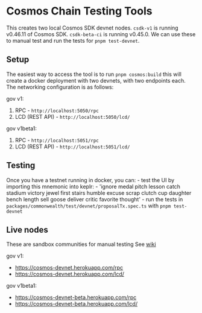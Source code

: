 # Cosmos Chain Testing Tools

This creates two local Cosmos SDK devnet nodes. `csdk-v1` is running v0.46.11 of Cosmos SDK. `csdk-beta-ci` is running v0.45.0. We can use these to manual test and run the tests for `pnpm test-devnet`.

## Setup 

The easiest way to access the tool is to run `pnpm cosmos:build` this will create a docker deployment with two devnets, with two endpoints each. The networking configuration is as follows:

gov v1:
1. RPC - `http://localhost:5050/rpc`
2. LCD (REST API) - `http://localhost:5050/lcd/`

gov v1beta1:
1. RPC - `http://localhost:5051/rpc`
2. LCD (REST API) - `http://localhost:5051/lcd/`

## Testing

Once you have a testnet running in docker, you can:
    - test the UI by importing this mnemonic into keplr:
        - 'ignore medal pitch lesson catch stadium victory jewel first stairs humble excuse
          scrap clutch cup daughter bench length sell goose deliver critic favorite thought'
    - run the tests in `packages/commonwealth/test/devnet/proposalTx.spec.ts` with `pnpm test-devnet`

## Live nodes

These are sandbox communities for manual testing
See [wiki](https://github.com/hicommonwealth/commonwealth/wiki/Devnet)

gov v1:
-  https://cosmos-devnet.herokuapp.com/rpc
-  https://cosmos-devnet.herokuapp.com/lcd/

gov v1beta1:
-  https://cosmos-devnet-beta.herokuapp.com/rpc
-  https://cosmos-devnet-beta.herokuapp.com/lcd/
    